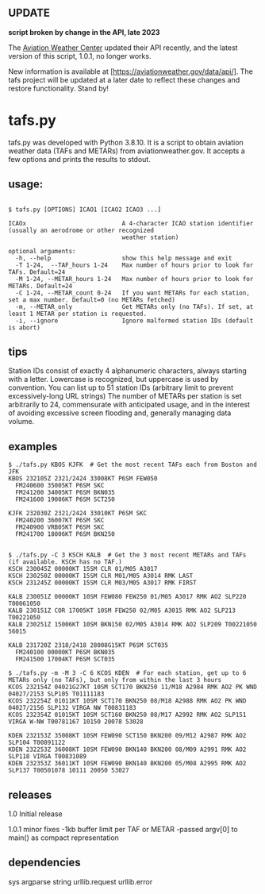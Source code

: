 ## UPDATE
**script broken by change in the API, late 2023**

The [Aviation Weather Center](aviationweather.gov/) updated their API recently, and the latest version of this script, 1.0.1, no longer works.

New information is available at [https://aviationweather.gov/data/api/]. The tafs project will be updated at a later date to reflect these changes and restore functionality.  Stand by!



# tafs.py

tafs.py was developed with Python 3.8.10. It is a script to obtain aviation weather data (TAFs and METARs) from aviationweather.gov.  It accepts a few options and prints the results to stdout.

## usage:
```usage:

$ tafs.py [OPTIONS] ICAO1 [ICAO2 ICAO3 ...]

ICAOx                           A 4-character ICAO station identifier (usually an aerodrome or other recognized
                                weather station)

optional arguments:
  -h, --help                    show this help message and exit
  -T 1-24,  --TAF_hours 1-24    Max number of hours prior to look for TAFs. Default=24
  -M 1-24, --METAR_hours 1-24   Max number of hours prior to look for METARs. Default=24
  -C 1-24, --METAR_count 0-24   If you want METARs for each station, set a max number. Default=0 (no METARs fetched)
  -m, --METAR_only              Get METARs only (no TAFs). If set, at least 1 METAR per station is requested.
  -i, --ignore                  Ignore malformed station IDs (default is abort)
```

## tips

Station IDs consist of exactly 4 alphanumeric characters, always starting with a letter.  Lowercase is recognized, but uppercase is used by convention.
You can list up to 51 station IDs (arbitrary limit to prevent excessively-long URL strings)
The number of METARs per station is set arbitrarily to 24, commensurate with anticipated usage, and in the interest of avoiding excessive screen flooding and, generally managing data volume.

## examples

```
$ ./tafs.py KBOS KJFK  # Get the most recent TAFs each from Boston and JFK
KBOS 232105Z 2321/2424 33008KT P6SM FEW050
  FM240600 35005KT P6SM SKC
  FM241200 34005KT P6SM BKN035
  FM241600 19006KT P6SM SCT250

KJFK 232030Z 2321/2424 33010KT P6SM SKC
  FM240200 36007KT P6SM SKC
  FM240900 VRB05KT P6SM SKC
  FM241700 18006KT P6SM BKN250


$ ./tafs.py -C 3 KSCH KALB  # Get the 3 most recent METARs and TAFs (if available. KSCH has no TAF.)
KSCH 230045Z 00000KT 15SM CLR 01/M05 A3017
KSCH 230250Z 00000KT 15SM CLR M01/M05 A3014 RMK LAST
KSCH 231245Z 00000KT 15SM CLR M03/M05 A3017 RMK FIRST

KALB 230051Z 00000KT 10SM FEW080 FEW250 01/M05 A3017 RMK AO2 SLP220 T00061050
KALB 230151Z COR 17005KT 10SM FEW250 02/M05 A3015 RMK AO2 SLP213 T00221050
KALB 230251Z 15006KT 10SM BKN150 02/M05 A3014 RMK AO2 SLP209 T00221050 56015

KALB 231720Z 2318/2418 28008G15KT P6SM SCT035
  FM240100 00000KT P6SM BKN035
  FM241500 17004KT P6SM SCT035

$ ./tafs.py -m -M 3 -C 6 KCOS KDEN  # For each station, get up to 6 METARs only (no TAFs), but only from within the last 3 hours
KCOS 232154Z 04021G27KT 10SM SCT170 BKN250 11/M18 A2984 RMK AO2 PK WND 04027/2153 SLP105 T01111183
KCOS 232254Z 01011KT 10SM SCT170 BKN250 08/M18 A2988 RMK AO2 PK WND 04027/2156 SLP132 VIRGA NW T00831183
KCOS 232354Z 01015KT 10SM SCT160 BKN250 08/M17 A2992 RMK AO2 SLP151 VIRGA W-NW T00781167 10150 20078 53028

KDEN 232153Z 35008KT 10SM FEW090 SCT150 BKN200 09/M12 A2987 RMK AO2 SLP104 T00891122
KDEN 232253Z 36008KT 10SM FEW090 BKN140 BKN200 08/M09 A2991 RMK AO2 SLP118 VIRGA T00831089
KDEN 232353Z 36011KT 10SM FEW090 BKN140 BKN200 05/M08 A2995 RMK AO2 SLP137 T00501078 10111 20050 53027

```

## releases

1.0 Initial release

1.0.1 minor fixes
-1kb buffer limit per TAF or METAR
-passed argv[0] to main() as compact representation

## dependencies
sys
argparse
string
urllib.request
urllib.error

